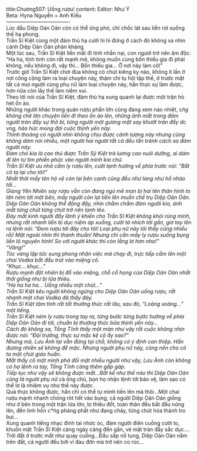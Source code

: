 title:Chương507: Uống rượu!
content:
Editor: Như Ý<br>Beta: Hyna Nguyễn + Anh Kiều<br>————————————-<br>Lúc đầu Diệp Oản Oản còn có thể ứng phó, chỉ chốc lát sau liền rơi xuống thế hạ phong.<br>Trần Sĩ Kiệt cùng một đám thủ hạ cười hì hì đứng ở cách đó không xa nhìn cảnh Diệp Oản Oản phản kháng.<br>Một lúc sau, Trần Sĩ Kiệt liền mất đi tính nhẫn nại, con ngươi trở nên âm độc: “Ha ha, tính tình còn rất mạnh mẽ, không muốn cùng bổn thiếu gia đi phải không, nếu không đi, vậy thì… Bổn thiếu gia… Ở nơi này làm cô!”<br>Trước giờ Trần Sĩ Kiệt chơi đùa không có chút kiêng kỵ nào, không ít lần ở nơi công cộng làm ra loại chuyện này, thậm chí tụ hội tập thể, ở trước mặt tất cả mọi người cùng phụ nữ làm loại chuyện này, hắn thực sự làm được, hơn nữa còn lấy thế làm niềm vui.<br>Theo lời nói của Trần Sĩ Kiệt, đám thủ hạ xung quanh lại được một trận hò hét ồn ào.<br>Những người khác trong quán rượu phần lớn cũng đang xem náo nhiệt, c*̃ng không chê lớn chuyện liền đi theo ồn ào lên, những ánh mắt trong đám người tràn đầy sự thô bỉ, từng người một gương mặt say khướt tràn đầy d*c v*ng, háo hức mong đợi cuộc thịnh yến này.<br>Thỉnh thoảng có người nhìn không chịu được cảnh tượng này nhưng cũng không dám nói nhiều, một người hai người tất cả đều lẩn tránh cách xa đám người này.<br>Đám chó kia là cao thủ được Trần Sỹ Kiệt trả lương cao nuôi dưỡng, ai dám đi lên tự tìm phiền phức vào người mình kia chứ.<br>Trần Sĩ Kiệt ưu nhã cầm ly rượu lên, cười lạnh hướng về phía trước nói: “Bắt cô ta lại cho tôi!”<br>Nhất thời mấy tên hộ vệ còn lại bên cạnh cũng đều như lang như hổ nhào tới…<br>Giang Yên Nhiên say rượu vẫn còn đang ngủ mê man bị hai tên thân hình to lớn ném tới một bên, mấy người còn lại tiến lên muốn chế trụ Diệp Oản Oản.<br>Diệp Oản Oản không thể động đậy, nhìn chằm chằm đám người kia, ánh mắt từng chút từng chút trở nên lạnh lẽo.<br>Đáy mắt kinh người đầy lãnh ý khiến cho Trần Sĩ Kiệt không khỏi rùng mình, nhưng rất nhanh liền bị dục niệm áp xuống, cười tà nhích tới gần, giơ tay lên ra lệnh nói: “Đem rượu tới đây cho tôi! Loại phụ nữ này tôi thấy cũng nhiều rồi! Mặt ngoài nhìn thì thanh thuần! Nhưng chỉ cần mấy ly rượu xuống bụng liền lộ nguyên hình! So với người khác thì còn lẳng lơ hơn nha!”<br>“Vâng!”<br>Tóc vàng lập tức xung phong nhận việc mà chạy đi, trực tiếp cầm lên một chai Vodka bắt đầu trút vào miệng cô.<br>“Khục… khục…”<br>Rượu mạnh đột nhiên bị đổ vào miệng, chỗ cổ họng của Diệp Oản Oản nhất thời giống như bị lửa thiêu.<br>“Ha ha ha ha… Uống nhiều một chút…”<br>Trần Sĩ Kiệt kêu người không ngừng cho Diệp Oản Oản uống rượu, rất nhanh một chai Vodka đã thấy đáy.<br>Trần Sĩ Kiệt tâm tình rất tốt thưởng thức rất lâu, sau đó, “Loảng xoảng…” một tiếng.<br>Trần Sĩ Kiệt ném ly rượu trong tay ra, từng bước từng bước hướng về phía Diệp Oản Oản đi tới, chuẩn bị thưởng thức bữa thịnh yến này…<br>Cách đó không xa, Tống Tĩnh thấy một màn như vậy rốt cuộc không nhịn được nói: “Đội trưởng, thực sự mặc kệ cô ấy sao?”<br>Nhưng mà, Lưu Ảnh lại vẫn đứng tại chỗ, không có ý định can thiệp. Hắn đương nhiên sẽ không để mặc. Nhưng người phụ nữ này, cũng nên cho cô ta một chút giáo huấn.<br>Mắt thấy cô một mình phả đối mặt nhiều người như vậy, Lưu Ảnh còn không có hạ lệnh ra tay, Tống Tĩnh càng thêm gấp gáp.<br>Tiếp tục như vậy sẽ không được mất…Bất kể như thế nào thì Diệp Oản Oản cũng là người phụ nữ c*̉a ông chủ, bọn họ nhận lệnh tới bảo vệ, làm sao có thể lơ là nhiệm vụ như thế này được.<br>Quả thực không được, hắn chỉ có thể tự mình tiến lên mà thôi…Một chai rượu mạnh nhanh chóng rót hết vào bụng, cả người Diệp Oản Oản giống như ở bên trong một trận lửa lớn, bị thiêu đốt, toàn thân đều bắt đầu nóng lên, đến linh hồn c*̃ng phảng phất như đang cháy, từng chút hóa thành tro bụi…<br>Xung quanh tiếng nhạc đinh tai nhức óc, đám người điên cuồng cười to, khuôn mặt Trần Sĩ Kiệt càng ngày càng đến gần, vẻ mặt tràn đầy sắc dục….<br>Trời đất ở trước mắt như quay cuồng…Đầu sắp nổ tung, Diệp Oản Oản nằm trên đất, cả người đều bởi vì đau đớn mà trở nên co rúc…